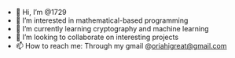 - 👋 Hi, I’m @1729
- 👀 I’m interested in mathematical-based programming
- 🌱 I’m currently learning cryptography and machine learning
- 💞️ I’m looking to collaborate on interesting projects
- 📫 How to reach me: Through my gmail @oriahigreat@gmail.com

<!---
grayte100/grayte100 is a ✨ special ✨ repository because its `README.md` (this file) appears on your GitHub profile.
You can click the Preview link to take a look at your changes.
--->
